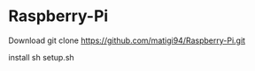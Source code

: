# Raspberry-Pi

Download
git clone https://github.com/matigi94/Raspberry-Pi.git

install
sh setup.sh
